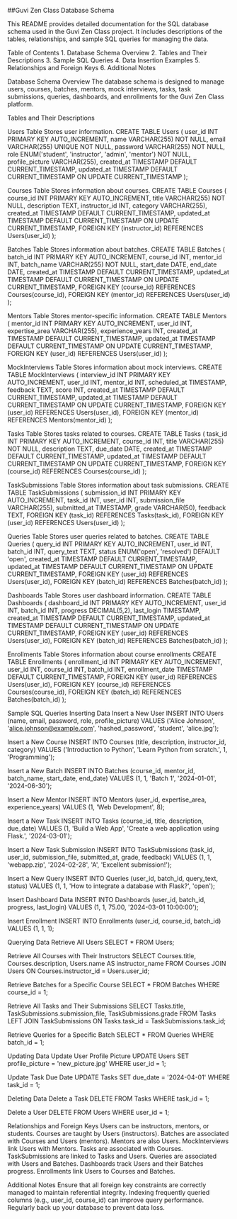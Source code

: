 ##Guvi Zen Class Database Schema

This README provides detailed documentation for the SQL database schema used in the Guvi Zen Class project. It includes descriptions of the tables, relationships, and sample SQL queries for managing the data.

Table of Contents
    1. Database Schema Overview
    2. Tables and Their Descriptions
    3. Sample SQL Queries
    4. Data Insertion Examples
    5. Relationships and Foreign Keys
    6. Additional Notes

Database Schema Overview
The database schema is designed to manage users, courses, batches, mentors, mock interviews, tasks, task submissions, queries, dashboards, and enrollments for the Guvi Zen Class platform.

Tables and Their Descriptions

Users Table
Stores user information.
CREATE TABLE Users (
    user_id INT PRIMARY KEY AUTO_INCREMENT,
    name VARCHAR(255) NOT NULL,
    email VARCHAR(255) UNIQUE NOT NULL,
    password VARCHAR(255) NOT NULL,
    role ENUM('student', 'instructor', 'admin', 'mentor') NOT NULL,
    profile_picture VARCHAR(255),
    created_at TIMESTAMP DEFAULT CURRENT_TIMESTAMP,
    updated_at TIMESTAMP DEFAULT CURRENT_TIMESTAMP ON UPDATE CURRENT_TIMESTAMP
);

Courses Table
Stores information about courses.
CREATE TABLE Courses (
    course_id INT PRIMARY KEY AUTO_INCREMENT,
    title VARCHAR(255) NOT NULL,
    description TEXT,
    instructor_id INT,
    category VARCHAR(255),
    created_at TIMESTAMP DEFAULT CURRENT_TIMESTAMP,
    updated_at TIMESTAMP DEFAULT CURRENT_TIMESTAMP ON UPDATE CURRENT_TIMESTAMP,
    FOREIGN KEY (instructor_id) REFERENCES Users(user_id)
);

Batches Table
Stores information about batches.
CREATE TABLE Batches (
    batch_id INT PRIMARY KEY AUTO_INCREMENT,
    course_id INT,
    mentor_id INT,
    batch_name VARCHAR(255) NOT NULL,
    start_date DATE,
    end_date DATE,
    created_at TIMESTAMP DEFAULT CURRENT_TIMESTAMP,
    updated_at TIMESTAMP DEFAULT CURRENT_TIMESTAMP ON UPDATE CURRENT_TIMESTAMP,
    FOREIGN KEY (course_id) REFERENCES Courses(course_id),
    FOREIGN KEY (mentor_id) REFERENCES Users(user_id)
);

Mentors Table
Stores mentor-specific information.
CREATE TABLE Mentors (
    mentor_id INT PRIMARY KEY AUTO_INCREMENT,
    user_id INT,
    expertise_area VARCHAR(255),
    experience_years INT,
    created_at TIMESTAMP DEFAULT CURRENT_TIMESTAMP,
    updated_at TIMESTAMP DEFAULT CURRENT_TIMESTAMP ON UPDATE CURRENT_TIMESTAMP,
    FOREIGN KEY (user_id) REFERENCES Users(user_id)
);

MockInterviews Table
Stores information about mock interviews.
CREATE TABLE MockInterviews (
    interview_id INT PRIMARY KEY AUTO_INCREMENT,
    user_id INT,
    mentor_id INT,
    scheduled_at TIMESTAMP,
    feedback TEXT,
    score INT,
    created_at TIMESTAMP DEFAULT CURRENT_TIMESTAMP,
    updated_at TIMESTAMP DEFAULT CURRENT_TIMESTAMP ON UPDATE CURRENT_TIMESTAMP,
    FOREIGN KEY (user_id) REFERENCES Users(user_id),
    FOREIGN KEY (mentor_id) REFERENCES Mentors(mentor_id)
);

Tasks Table
Stores tasks related to courses.
CREATE TABLE Tasks (
    task_id INT PRIMARY KEY AUTO_INCREMENT,
    course_id INT,
    title VARCHAR(255) NOT NULL,
    description TEXT,
    due_date DATE,
    created_at TIMESTAMP DEFAULT CURRENT_TIMESTAMP,
    updated_at TIMESTAMP DEFAULT CURRENT_TIMESTAMP ON UPDATE CURRENT_TIMESTAMP,
    FOREIGN KEY (course_id) REFERENCES Courses(course_id)
);

TaskSubmissions Table
Stores information about task submissions.
CREATE TABLE TaskSubmissions (
    submission_id INT PRIMARY KEY AUTO_INCREMENT,
    task_id INT,
    user_id INT,
    submission_file VARCHAR(255),
    submitted_at TIMESTAMP,
    grade VARCHAR(50),
    feedback TEXT,
    FOREIGN KEY (task_id) REFERENCES Tasks(task_id),
    FOREIGN KEY (user_id) REFERENCES Users(user_id)
);

Queries Table
Stores user queries related to batches.
CREATE TABLE Queries (
    query_id INT PRIMARY KEY AUTO_INCREMENT,
    user_id INT,
    batch_id INT,
    query_text TEXT,
    status ENUM('open', 'resolved') DEFAULT 'open',
    created_at TIMESTAMP DEFAULT CURRENT_TIMESTAMP,
    updated_at TIMESTAMP DEFAULT CURRENT_TIMESTAMP ON UPDATE CURRENT_TIMESTAMP,
    FOREIGN KEY (user_id) REFERENCES Users(user_id),
    FOREIGN KEY (batch_id) REFERENCES Batches(batch_id)
);

Dashboards Table
Stores user dashboard information.
CREATE TABLE Dashboards (
    dashboard_id INT PRIMARY KEY AUTO_INCREMENT,
    user_id INT,
    batch_id INT,
    progress DECIMAL(5,2),
    last_login TIMESTAMP,
    created_at TIMESTAMP DEFAULT CURRENT_TIMESTAMP,
    updated_at TIMESTAMP DEFAULT CURRENT_TIMESTAMP ON UPDATE CURRENT_TIMESTAMP,
    FOREIGN KEY (user_id) REFERENCES Users(user_id),
    FOREIGN KEY (batch_id) REFERENCES Batches(batch_id)
);

Enrollments Table
Stores information about course enrollments
CREATE TABLE Enrollments (
    enrollment_id INT PRIMARY KEY AUTO_INCREMENT,
    user_id INT,
    course_id INT,
    batch_id INT,
    enrollment_date TIMESTAMP DEFAULT CURRENT_TIMESTAMP,
    FOREIGN KEY (user_id) REFERENCES Users(user_id),
    FOREIGN KEY (course_id) REFERENCES Courses(course_id),
    FOREIGN KEY (batch_id) REFERENCES Batches(batch_id)
);

Sample SQL Queries
Inserting Data
Insert a New User
INSERT INTO Users (name, email, password, role, profile_picture) VALUES
('Alice Johnson', 'alice.johnson@example.com', 'hashed_password', 'student', 'alice.jpg');

Insert a New Course
INSERT INTO Courses (title, description, instructor_id, category) VALUES
('Introduction to Python', 'Learn Python from scratch.', 1, 'Programming');

Insert a New Batch
INSERT INTO Batches (course_id, mentor_id, batch_name, start_date, end_date) VALUES
(1, 1, 'Batch 1', '2024-01-01', '2024-06-30');

Insert a New Mentor
INSERT INTO Mentors (user_id, expertise_area, experience_years) VALUES
(1, 'Web Development', 8);

Insert a New Task
INSERT INTO Tasks (course_id, title, description, due_date) VALUES
(1, 'Build a Web App', 'Create a web application using Flask.', '2024-03-01');

Insert a New Task Submission
INSERT INTO TaskSubmissions (task_id, user_id, submission_file, submitted_at, grade, feedback) VALUES
(1, 1, 'webapp.zip', '2024-02-28', 'A', 'Excellent submission!');

Insert a New Query
INSERT INTO Queries (user_id, batch_id, query_text, status) VALUES
(1, 1, 'How to integrate a database with Flask?', 'open');

Insert Dashboard Data
INSERT INTO Dashboards (user_id, batch_id, progress, last_login) VALUES
(1, 1, 75.00, '2024-03-01 10:00:00');

Insert Enrollment
INSERT INTO Enrollments (user_id, course_id, batch_id) VALUES
(1, 1, 1);

Querying Data
Retrieve All Users
SELECT * FROM Users;

Retrieve All Courses with Their Instructors
SELECT Courses.title, Courses.description, Users.name AS instructor_name
FROM Courses
JOIN Users ON Courses.instructor_id = Users.user_id;

Retrieve Batches for a Specific Course
SELECT * FROM Batches WHERE course_id = 1;

Retrieve All Tasks and Their Submissions
SELECT Tasks.title, TaskSubmissions.submission_file, TaskSubmissions.grade
FROM Tasks
LEFT JOIN TaskSubmissions ON Tasks.task_id = TaskSubmissions.task_id;

Retrieve Queries for a Specific Batch
SELECT * FROM Queries WHERE batch_id = 1;

Updating Data
Update User Profile Picture
UPDATE Users SET profile_picture = 'new_picture.jpg' WHERE user_id = 1;

Update Task Due Date
UPDATE Tasks SET due_date = '2024-04-01' WHERE task_id = 1;

Deleting Data
Delete a Task
DELETE FROM Tasks WHERE task_id = 1;

Delete a User
DELETE FROM Users WHERE user_id = 1;

Relationships and Foreign Keys
    Users can be instructors, mentors, or students.
    Courses are taught by Users (instructors).
    Batches are associated with Courses and Users (mentors).
    Mentors are also Users.
    MockInterviews link Users with Mentors.
    Tasks are associated with Courses.
    TaskSubmissions are linked to Tasks and Users.
    Queries are associated with Users and Batches.
    Dashboards track Users and their Batches progress.
    Enrollments link Users to Courses and Batches.

Additional Notes
    Ensure that all foreign key constraints are correctly managed to maintain referential integrity.
    Indexing frequently queried columns (e.g., user_id, course_id) can improve query performance.
    Regularly back up your database to prevent data loss.
